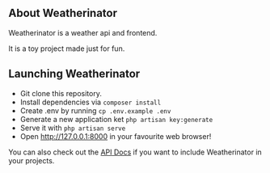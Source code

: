 ## About Weatherinator

Weatherinator is a weather api and frontend.

It is a toy project made just for fun.

## Launching Weatherinator

- Git clone this repository.
- Install dependencies via ```composer install```
- Create .env by running ```cp .env.example .env```
- Generate a new application ket ```php artisan key:generate```
- Serve it with ```php artisan serve```
- Open http://127.0.0.1:8000 in your favourite web browser!

You can also check out the [API Docs](http://127.0.0.1:8000/api/documentation) if you want to include Weatherinator in your projects.
